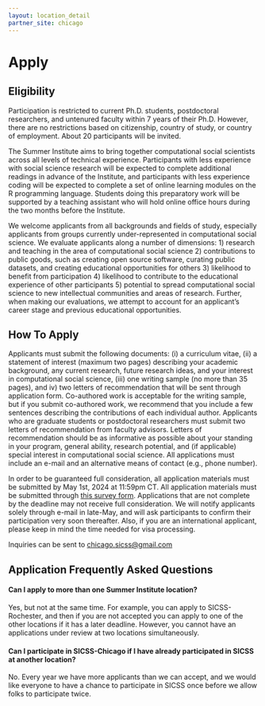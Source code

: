 ```yaml
---
layout: location_detail
partner_site: chicago
---
```


# Apply


## Eligibility

Participation is restricted to current Ph.D. students, postdoctoral researchers, and untenured faculty within 7 years of their Ph.D. However, there are no restrictions based on citizenship, country of study, or country of employment. About 20 participants will be invited.

The Summer Institute aims to bring together computational social scientists across all levels of technical experience. Participants with less experience with social science research will be expected to complete additional readings in advance of the Institute, and participants with less experience coding will be expected to complete a set of online learning modules on the R programming language. Students doing this preparatory work will be supported by a teaching assistant who will hold online office hours during the two months before the Institute.

We welcome applicants from all backgrounds and fields of study, especially applicants from groups currently under-represented in computational social science. We evaluate applicants along a number of dimensions: 1) research and teaching in the area of computational social science 2) contributions to public goods, such as creating open source software, curating public datasets, and creating educational opportunities for others 3) likelihood to benefit from participation 4) likelihood to contribute to the educational experience of other participants 5) potential to spread computational social science to new intellectual communities and areas of research. Further, when making our evaluations, we attempt to account for an applicant’s career stage and previous educational opportunities.

## How To Apply

Applicants must submit the following documents: (i) a curriculum vitae, (ii) a statement of interest (maximum two pages) describing your academic background, any current research, future research ideas, and your interest in computational social science, (iii) one writing sample (no more than 35 pages), and iv) two letters of recommendation that will be sent through application form. Co-authored work is acceptable for the writing sample, but if you submit co-authored work, we recommend that you include a few sentences describing the contributions of each individual author. Applicants who are graduate students or postdoctoral researchers must submit two letters of recommendation from faculty advisors. Letters of recommendation should be as informative as possible about your standing in your program, general ability, research potential, and (if applicable) special interest in computational social science. All applications must include an e-mail and an alternative means of contact (e.g., phone number).

In order to be guaranteed full consideration, all application materials must be submitted by May 1st, 2024 at 11:59pm CT. All application materials must be submitted through [this survey form](https://forms.gle/s3hRqdCfyMwuK7WS8). Applications that are not complete by the deadline may not receive full consideration. We will notify applicants solely through e-mail in late-May, and will ask participants to confirm their participation very soon thereafter. Also, if you are an international applicant, please keep in mind the time needed for visa processing.

Inquiries can be sent to chicago.sicss@gmail.com

## Application Frequently Asked Questions

#### Can I apply to more than one Summer Institute location?

Yes, but not at the same time. For example, you can apply to SICSS-Rochester, and then if you are not accepted you can apply to one of the other locations if it has a later deadline. However, you cannot have an applications under review at two locations simultaneously.

#### Can I participate in SICSS-Chicago if I have already participated in SICSS at another location?

No. Every year we have more applicants than we can accept, and we would like everyone to have a chance to participate in SICSS once before we allow folks to participate twice.
